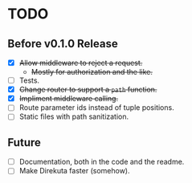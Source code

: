 # TODO

## Before v0.1.0 Release

- [X] ~~Allow middleware to reject a request.~~
  - ~~Mostly for authorization and the like.~~
- [ ] Tests.
- [X] ~~Change router to support a `path` function.~~
- [X] ~~Impliment middleware calling.~~
- [ ] Route parameter ids instead of tuple positions.
- [ ] Static files with path sanitization.

## Future

- [ ] Documentation, both in the code and the readme.
- [ ] Make Direkuta faster (somehow).

